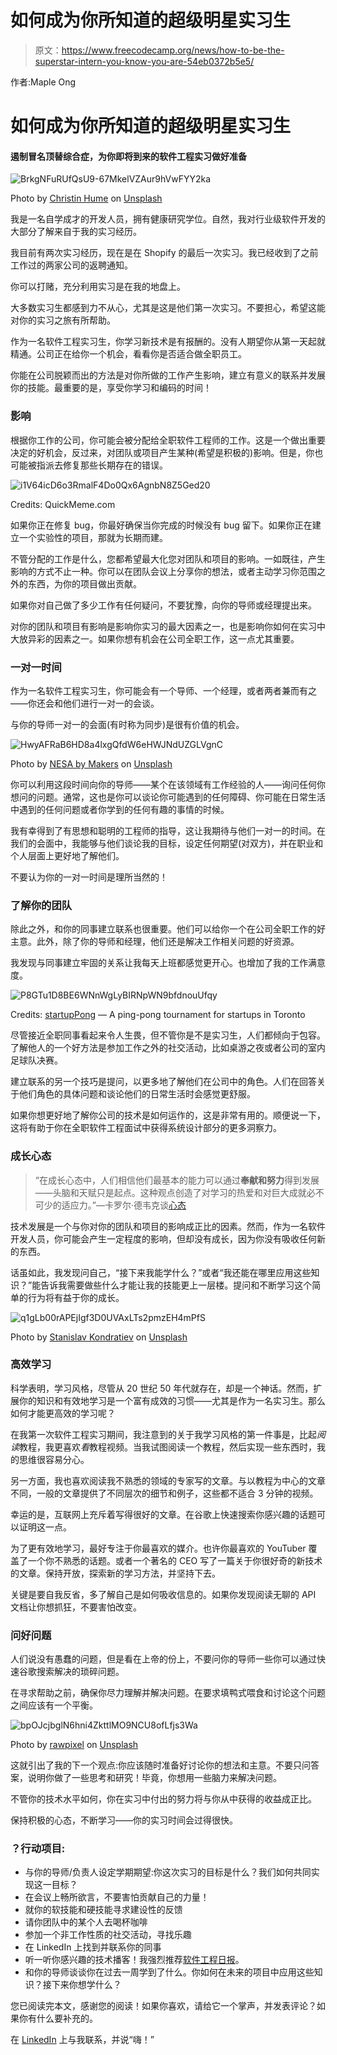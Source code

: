 # 如何成为你所知道的超级明星实习生

> 原文：<https://www.freecodecamp.org/news/how-to-be-the-superstar-intern-you-know-you-are-54eb0372b5e5/>

作者:Maple Ong

# 如何成为你所知道的超级明星实习生

#### 遏制冒名顶替综合症，为你即将到来的软件工程实习做好准备

![BrkgNFuRUfQsU9-67MkelVZAur9hVwFYY2ka](img/e978a04ed6e7650db180e17dfbe63fa1.png)

Photo by [Christin Hume](https://unsplash.com/photos/Hcfwew744z4?utm_source=unsplash&utm_medium=referral&utm_content=creditCopyText) on [Unsplash](https://unsplash.com/search/photos/study?utm_source=unsplash&utm_medium=referral&utm_content=creditCopyText)

我是一名自学成才的开发人员，拥有健康研究学位。自然，我对行业级软件开发的大部分了解来自于我的实习经历。

我目前有两次实习经历，现在是在 Shopify 的最后一次实习。我已经收到了之前工作过的两家公司的返聘通知。

你可以打赌，充分利用实习是在我的地盘上。

大多数实习生都感到力不从心，尤其是这是他们第一次实习。不要担心，希望这能对你的实习之旅有所帮助。

作为一名软件工程实习生，你学习新技术是有报酬的。没有人期望你从第一天起就精通。公司正在给你一个机会，看看你是否适合做全职员工。

你能在公司脱颖而出的方法是对你所做的工作产生影响，建立有意义的联系并发展你的技能。最重要的是，享受你学习和编码的时间！

### **影响**

根据你工作的公司，你可能会被分配给全职软件工程师的工作。这是一个做出重要决定的好机会，反过来，对团队或项目产生某种(希望是积极的)影响。但是，你也可能被指派去修复那些长期存在的错误。

![i1V64icD6o3RmalF4Do0Qx6AgnbN8Z5Ged20](img/e57ca1c670b546d26b84e1bd07fddc10.png)

Credits: QuickMeme.com

如果你正在修复 bug，你最好确保当你完成的时候没有 bug 留下。如果你正在建立一个实验性的项目，那就为长期而建。

不管分配的工作是什么，您都希望最大化您对团队和项目的影响。一如既往，产生影响的方式不止一种。你可以在团队会议上分享你的想法，或者主动学习你范围之外的东西，为你的项目做出贡献。

如果你对自己做了多少工作有任何疑问，不要犹豫，向你的导师或经理提出来。

对你的团队和项目有影响是影响你实习的最大因素之一，也是影响你如何在实习中大放异彩的因素之一。如果你想有机会在公司全职工作，这一点尤其重要。

### **一对一时间**

作为一名软件工程实习生，你可能会有一个导师、一个经理，或者两者兼而有之——你还会和他们进行一对一的会谈。

与你的导师一对一的会面(有时称为同步)是很有价值的机会。

![HwyAFRaB6HD8a4lxgQfdW6eHWJNdUZGLVgnC](img/5a1a43b6e83e5357f18a6116de61b553.png)

Photo by [NESA by Makers](https://unsplash.com/photos/IgUR1iX0mqM?utm_source=unsplash&utm_medium=referral&utm_content=creditCopyText) on [Unsplash](https://unsplash.com/search/photos/code%2C-girl?utm_source=unsplash&utm_medium=referral&utm_content=creditCopyText)

你可以利用这段时间向你的导师——某个在该领域有工作经验的人——询问任何你想问的问题。通常，这也是你可以谈论你可能遇到的任何障碍、你可能在日常生活中遇到的任何问题或者你学到的任何有趣的事情的时候。

我有幸得到了有思想和聪明的工程师的指导，这让我期待与他们一对一的时间。在我们的会面中，我能够与他们谈论我的目标，设定任何期望(对双方)，并在职业和个人层面上更好地了解他们。

不要认为你的一对一时间是理所当然的！

### 了解你的团队

除此之外，和你的同事建立联系也很重要。他们可以给你一个在公司全职工作的好主意。此外，除了你的导师和经理，他们还是解决工作相关问题的好资源。​

我发现与同事建立牢固的关系让我每天上班都感觉更开心。也增加了我的工作满意度。

![P8GTu1D8BE6WNnWgLyBIRNpWN9bfdnouUfqy](img/44d5b42bf4447033f6c8fa851200bd31.png)

Credits: [startupPong](https://startupheretoronto.com/sectors/technology/startupong-wants-torontos-tech-community-to-give-back-with-ping-pong/) — A ping-pong tournament for startups in Toronto

尽管接近全职同事看起来令人生畏，但不管你是不是实习生，人们都倾向于包容。了解他人的一个好方法是参加工作之外的社交活动，比如桌游之夜或者公司的室内足球队决赛。

建立联系的另一个技巧是提问，以更多地了解他们在公司中的角色。人们在回答关于他们角色的具体问题和谈论他们的日常生活时会感觉更舒服。

如果你想更好地了解你公司的技术是如何运作的，这是非常有用的。顺便说一下，这将有助于你在全职软件工程面试中获得系统设计部分的更多洞察力。

### **成长心态**

> “在成长心态中，人们相信他们最基本的能力可以通过**奉献和努力**得到发展——头脑和天赋只是起点。这种观点创造了对学习的热爱和对巨大成就必不可少的适应力。”—卡罗尔·德韦克谈[心态](https://mindsetonline.com/whatisit/about/index.html)

技术发展是一个与你对你的团队和项目的影响成正比的因素。然而，作为一名软件开发人员，你可能会产生一定程度的影响，但却没有成长，因为你没有吸收任何新的东西。

话虽如此，我发现问自己，“接下来我能学什么？”或者“我还能在哪里应用这些知识？”能告诉我需要做些什么才能让我的技能更上一层楼。提问和不断学习这个简单的行为将有益于你的成长。

![q1gLb00rAPEjIgf3D0UVAxLTs2pmzEH4mPfS](img/d77f57768400b762a2953841728da5e8.png)

Photo by [Stanislav Kondratiev](https://unsplash.com/photos/MdexOj4D-MU?utm_source=unsplash&utm_medium=referral&utm_content=creditCopyText) on [Unsplash](https://unsplash.com/search/photos/growth?utm_source=unsplash&utm_medium=referral&utm_content=creditCopyText)

### **高效学习**

科学表明，学习风格，尽管从 20 世纪 50 年代就存在，却是一个神话。然而，扩展你的知识和有效地学习是一个富有成效的习惯——尤其是作为一名实习生。那么如何才能更高效的学习呢？

在我第一次软件工程实习期间，我注意到的关于我学习风格的第一件事是，比起*阅读*教程，我更喜欢*看*教程视频。当我试图阅读一个教程，然后实现一些东西时，我的思维很容易分心。

另一方面，我也喜欢阅读我不熟悉的领域的专家写的文章。与以教程为中心的文章不同，一般的文章提供了不同层次的细节和例子，这些都不适合 3 分钟的视频。

幸运的是，互联网上充斥着写得很好的文章。在谷歌上快速搜索你感兴趣的话题可以证明这一点。

为了更有效地学习，最好专注于你最喜欢的媒介。也许你最喜欢的 YouTuber 覆盖了一个你不熟悉的话题。或者一个著名的 CEO 写了一篇关于你很好奇的新技术的文章。保持开放，探索新的学习方法，并坚持下去。

关键是要自我反省，多了解自己是如何吸收信息的。如果你发现阅读无聊的 API 文档让你想抓狂，不要害怕改变。

### **问好问题**

人们说没有愚蠢的问题，但是看在上帝的份上，不要问你的导师一些你可以通过快速谷歌搜索解决的琐碎问题。

在寻求帮助之前，确保你尽力理解并解决问题。在要求填鸭式喂食和讨论这个问题之间应该有一个平衡。

![bpOJcjbglN6hni4ZkttlMO9NCU8ofLfjs3Wa](img/efa401c7140973b51ddff549d2eca833.png)

Photo by [rawpixel](https://unsplash.com/photos/komOcyIICoA?utm_source=unsplash&utm_medium=referral&utm_content=creditCopyText) on [Unsplash](https://unsplash.com/search/photos/talking%2C-computer?utm_source=unsplash&utm_medium=referral&utm_content=creditCopyText)

这就引出了我的下一个观点:你应该随时准备好讨论你的想法和主意。不要只问答案，说明你做了一些思考和研究！毕竟，你想用一些脑力来解决问题。

不管你的技术水平如何，你在实习中付出的努力将与你从中获得的收益成正比。

保持积极的心态，不断学习——你的实习时间会过得很快。

### ？行动项目:

*   与你的导师/负责人设定学期期望:你这次实习的目标是什么？我们如何共同实现这一目标？
*   在会议上畅所欲言，不要害怕贡献自己的力量！
*   就你的软技能和硬技能寻求建设性的反馈
*   请你团队中的某个人去喝杯咖啡
*   参加一个非工作性质的社交活动，寻找乐趣
*   在 LinkedIn 上找到并联系你的同事
*   听一听你感兴趣的技术播客！我强烈推荐[软件工程日报](https://softwareengineeringdaily.com/)。
*   和你的导师谈谈你在过去一周学到了什么。你如何在未来的项目中应用这些知识？接下来你想学什么？

您已阅读完本文，感谢您的阅读！如果你喜欢，请给它一个掌声，并发表评论？如果你有什么要补充的。

在 [LinkedIn](https://www.linkedin.com/in/mapleong/) 上与我联系，并说“嗨！”